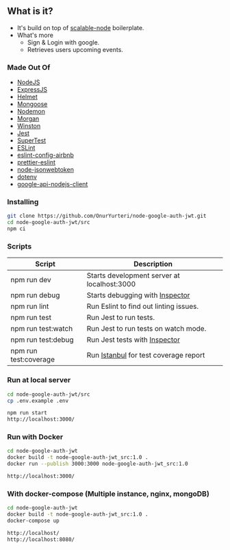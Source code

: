 ## What is it?

- It's build on top of [scalable-node](https://github.com/OnurYurteri/scalable-node) boilerplate.
- What's more
  - Sign & Login with google.
  - Retrieves users upcoming events.

### Made Out Of

- [NodeJS](https://nodejs.org/en/)
- [ExpressJS](https://expressjs.com)
- [Helmet](https://helmetjs.github.io/)
- [Mongoose](http://mongoosejs.com/docs/guide.html)
- [Nodemon](https://nodemon.io/)
- [Morgan](https://github.com/expressjs/morgan)
- [Winston](https://github.com/winstonjs/winston)
- [Jest](https://github.com/facebook/jest)
- [SuperTest](https://github.com/visionmedia/supertest)
- [ESLint](https://eslint.org/)
- [eslint-config-airbnb](https://github.com/airbnb/javascript/tree/master/packages/eslint-config-airbnb)
- [prettier-eslint](https://github.com/prettier/prettier-eslint)
- [node-jsonwebtoken](https://github.com/auth0/node-jsonwebtoken)
- [dotenv](https://github.com/motdotla/dotenv)
- [google-api-nodejs-client](https://github.com/googleapis/google-api-nodejs-client)

### Installing

```bash
git clone https://github.com/OnurYurteri/node-google-auth-jwt.git
cd node-google-auth-jwt/src
npm ci
```

### Scripts

| Script                | Description                                                             |
| --------------------- | ----------------------------------------------------------------------- |
| npm run dev           | Starts development server at localhost:3000                             |
| npm run debug         | Starts debugging with [Inspector](https://nodejs.org/en/docs/inspector) |
| npm run lint          | Run Eslint to find out linting issues.                                  |
| npm run test          | Run Jest to run tests.                                                  |
| npm run test:watch    | Run Jest to run tests on watch mode.                                    |
| npm run test:debug    | Run Jest tests with [Inspector](https://nodejs.org/en/docs/inspector)   |
| npm run test:coverage | Run [Istanbul](https://istanbul.js.org) for test coverage report        |

### Run at local server

```bash
cd node-google-auth-jwt/src
cp .env.example .env

npm run start
http://localhost:3000/
```

### Run with Docker

```bash
cd node-google-auth-jwt
docker build -t node-google-auth-jwt_src:1.0 .
docker run --publish 3000:3000 node-google-auth-jwt_src:1.0

http://localhost:3000/
```

### With docker-compose (Multiple instance, nginx, mongoDB)

```bash
cd node-google-auth-jwt
docker build -t node-google-auth-jwt_src:1.0 .
docker-compose up

http://localhost/
http://localhost:8080/
```
